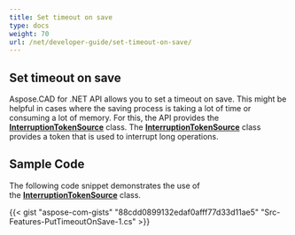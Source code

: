 ```yaml
---
title: Set timeout on save
type: docs
weight: 70
url: /net/developer-guide/set-timeout-on-save/
---
```


## **Set timeout on save**

Aspose.CAD for .NET API allows you to set a timeout on save. This might be helpful in cases where the saving process is taking a lot of time or consuming a lot of memory. For this, the API provides the  [**InterruptionTokenSource**](https://reference.aspose.com/cad/net/aspose.cad/interruptiontokensource) class. The [**InterruptionTokenSource**](https://reference.aspose.com/cad/net/aspose.cad/interruptiontokensource) class provides a token that is used to interrupt long operations.

## Sample Code

The following code snippet demonstrates the use of the [**InterruptionTokenSource**](https://reference.aspose.com/cad/net/aspose.cad/interruptiontokensource) class.

{{< gist "aspose-com-gists" "88cdd0899132edaf0afff77d33d11ae5" "Src-Features-PutTimeoutOnSave-1.cs" >}}
